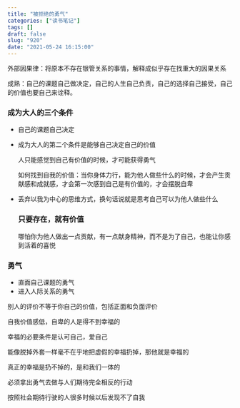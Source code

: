 ```yaml
---
title: "被拒绝的勇气"
categories: ["读书笔记"]
tags: []
draft: false
slug: "920"
date: "2021-05-24 16:15:00"
---
```


外部因果律：将原本不存在银管关系的事情，解释成似乎存在找重大的因果关系

 

成熟：自己的课题自己做决定，自己的人生自己负责，自己的选择自己接受，自己的价值也要自己来诠释。



### 成为大人的三个条件



- 自己的课题自己决定



- 成为大人的第二个条件是能够自己决定自己的价值

  人只能感觉到自己有价值的时候，才可能获得勇气

  如何找到自我的价值：当你身体力行，能为他人做些什么的时候，才会产生贡献感和成就感，才会第一次感到自己是有价值的，才会摆脱自卑

- 丢弃以我为中心的思维方式，换句话说就是思考自己可以为他人做些什么

  ###  只要存在，就有价值

  哪怕你为他人做出一点贡献，有一点献身精神，而不是为了自己，也能让你感到活着的喜悦







### 勇气

- 直面自己课题的勇气
- 进入人际关系的勇气



别人的评价不等于你自己的价值，包括正面和负面评价







自我价值感低，自卑的人是得不到幸福的

幸福的必要条件是认可自己，爱自己





能像脱掉外套一样毫不在乎地把虚假的幸福扔掉，那他就是幸福的

真正的幸福是扔不掉的，是和我们一体的



必须拿出勇气去做与人们期待完全相反的行动

按照社会期待行驶的人很多时候以后发现不了自我


